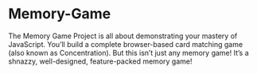# Memory-Game
The Memory Game Project is all about demonstrating your mastery of JavaScript. You’ll build a complete browser-based card matching game (also known as Concentration). But this isn’t just any memory game! It’s a shnazzy, well-designed, feature-packed memory game!
